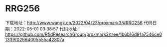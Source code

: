 # RRG256
下载地址：http://www.wangk.cn/2022/04/23/proxmark3/#RRG256
代码日期：2022-05-01 03:38:57
代码地址：https://github.com/RfidResearchGroup/proxmark3/tree/1b6b16d91a7546ce01339f02664005555a42807a
